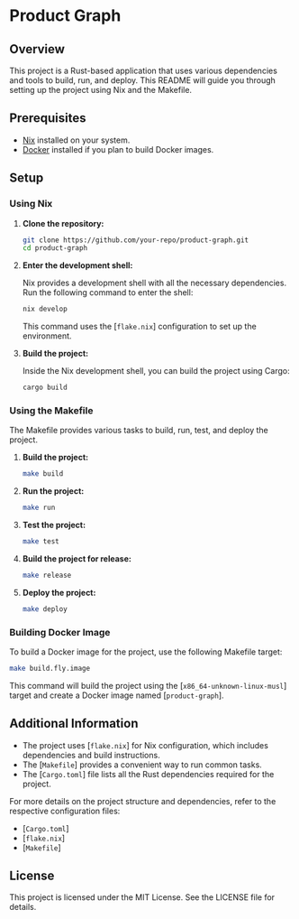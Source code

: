 # Product Graph

## Overview

This project is a Rust-based application that uses various dependencies and tools to build, run, and deploy. This README will guide you through setting up the project using Nix and the Makefile.

## Prerequisites

- [Nix](https://nixos.org/download.html) installed on your system.
- [Docker](https://docs.docker.com/get-docker/) installed if you plan to build Docker images.

## Setup

### Using Nix

1. **Clone the repository:**

   ```sh
   git clone https://github.com/your-repo/product-graph.git
   cd product-graph
   ```

2. **Enter the development shell:**

   Nix provides a development shell with all the necessary dependencies. Run the following command to enter the shell:

   ```sh
   nix develop
   ```

   This command uses the [`flake.nix`] configuration to set up the environment.

3. **Build the project:**

   Inside the Nix development shell, you can build the project using Cargo:

   ```sh
   cargo build
   ```

### Using the Makefile

The Makefile provides various tasks to build, run, test, and deploy the project.

1. **Build the project:**

   ```sh
   make build
   ```

2. **Run the project:**

   ```sh
   make run
   ```

3. **Test the project:**

   ```sh
   make test
   ```

4. **Build the project for release:**

   ```sh
   make release
   ```

5. **Deploy the project:**

   ```sh
   make deploy
   ```

### Building Docker Image

To build a Docker image for the project, use the following Makefile target:

```sh
make build.fly.image
```

This command will build the project using the [`x86_64-unknown-linux-musl`] target and create a Docker image named [`product-graph`].

## Additional Information

- The project uses [`flake.nix`] for Nix configuration, which includes dependencies and build instructions.
- The [`Makefile`] provides a convenient way to run common tasks.
- The [`Cargo.toml`] file lists all the Rust dependencies required for the project.

For more details on the project structure and dependencies, refer to the respective configuration files:

- [`Cargo.toml`]
- [`flake.nix`]
- [`Makefile`]

## License

This project is licensed under the MIT License. See the LICENSE file for details.
